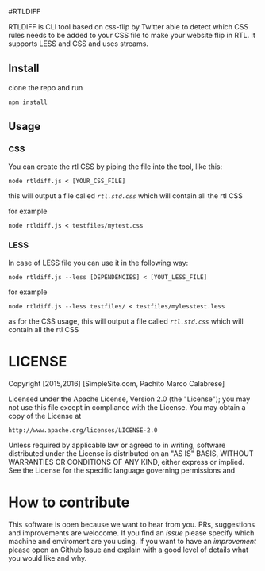 #RTLDIFF

RTLDIFF is CLI tool based on css-flip by Twitter able to detect which CSS rules needs to be added to your CSS file to make your website flip in RTL. It supports LESS and CSS and uses streams.

## Install

clone the repo and run

` npm install `

## Usage

### CSS

You can create the rtl CSS by piping the file into the tool, like this:

` node rtldiff.js < [YOUR_CSS_FILE] `

this will output a file called *` rtl.std.css `* which will contain all the rtl CSS

for example

` node rtldiff.js < testfiles/mytest.css `

### LESS

In case of LESS file you can use it in the following way:

` node rtldiff.js --less [DEPENDENCIES] < [YOUT_LESS_FILE] ` 

for example

` node rtldiff.js --less testfiles/ < testfiles/mylesstest.less ` 

as for the CSS usage, this will output a file called *` rtl.std.css `* which will contain all the rtl CSS

# LICENSE

Copyright [2015,2016] [SimpleSite.com, Pachito Marco Calabrese]

Licensed under the Apache License, Version 2.0 (the "License");
you may not use this file except in compliance with the License.
You may obtain a copy of the License at

    http://www.apache.org/licenses/LICENSE-2.0

Unless required by applicable law or agreed to in writing, software
distributed under the License is distributed on an "AS IS" BASIS,
WITHOUT WARRANTIES OR CONDITIONS OF ANY KIND, either express or implied.
See the License for the specific language governing permissions and

# How to contribute

This software is open because we want to hear from you. PRs, suggestions and improvements are welocome.
If you find an *issue* please specify which machine and enviroment are you using.
If you want to have an *improvement* please open an Github Issue and explain with a good level of details what you would like and why.

